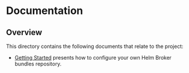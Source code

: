 # Documentation

## Overview

This directory contains the following documents that relate to the project:

* [Getting Started](get-started.md) presents how to configure your own Helm Broker bundles repository.
